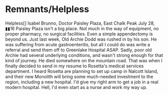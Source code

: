 # Remnants/Helpless

Helpless[]
Isabel Brunno, Doctor
Paisley Plaza, East Chalk Peak
July 28, ▮▮16
Paisley Plaza isn't a big place. Not much in the way of equipment, no proper pharmacy, no surgical facilities. Even a simple appendectomy is beyond us. Just last week, Old Archie Dodd was rushed in by his son. He was suffering from acute gastroenteritis, but all I could do was write a referral and send them off to Greenlake Hospital ASAP. Sadly, poor old Archie had several underlying conditions, and wasn't strong enough for that kind of journey. He died somewhere on the mountain road.
That was when I finally decided to send in my resume to Rosetta's medical services department. I heard Rosetta are planning to set up camp in Nalcott Island, and their new Monolith will bring some much-needed investment to the region, including a new hospital. I'd give my right arm to get a job in a real modern hospital. Hell, I'd even start as a nurse and work my way up.
